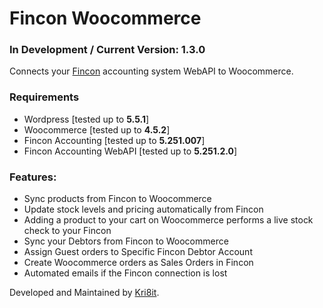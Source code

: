 # Fincon Woocommerce
### In Development / Current Version: 1.3.0
Connects your [Fincon](https://fincon.co.za/) accounting system WebAPI to Woocommerce.

### Requirements
- Wordpress [tested up to **5.5.1**]
- Woocommerce [tested up to **4.5.2**]
- Fincon Accounting [tested up to **5.251.007**]
- Fincon Accounting WebAPI [tested up to **5.251.2.0**]

### Features:
- Sync products from Fincon to Woocommerce
- Update stock levels and pricing automatically from Fincon
- Adding a product to your cart on Woocommerce performs a live stock check to your Fincon
- Sync your Debtors from Fincon to Woocommerce
- Assign Guest orders to Specific Fincon Debtor Account
- Create Woocommerce orders as Sales Orders in Fincon
- Automated emails if the Fincon connection is lost

Developed and Maintained by [Kri8it](https://kri8it.com/).

